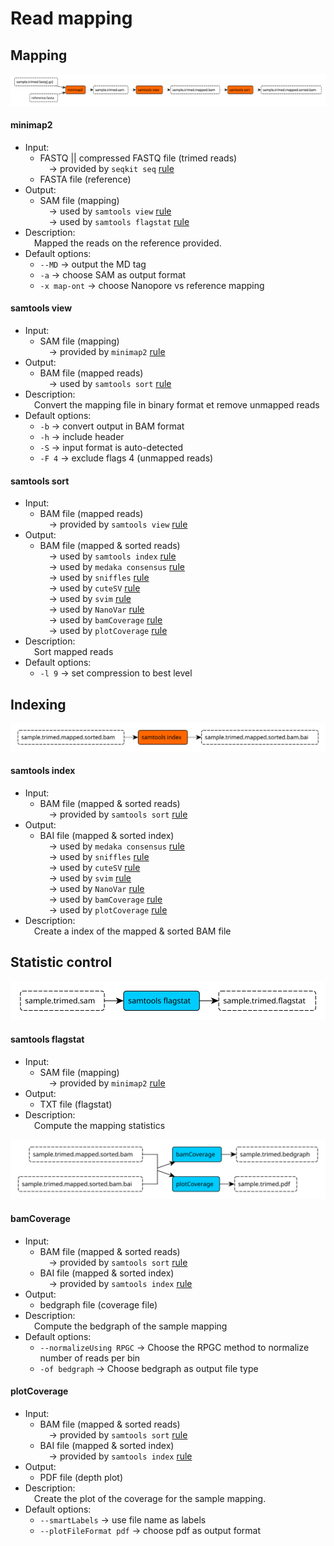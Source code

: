 # Read mapping

<!-- resulmé -->

## **Mapping**

![mapping_rules](img/mapping.svg "Mapping rules")

#### **minimap2**

- Input:
	- FASTQ || compressed FASTQ file (trimed reads)  
&emsp;&rarr; provided by `seqkit seq` [rule](preprocessing.md#seqkit-seq)
	- FASTA file (reference)
- Output:
	- SAM file (mapping)  
&emsp;&rarr; used by `samtools view` [rule](#samtools-view)  
&emsp;&rarr; used by `samtools flagstat` [rule](#samtools-flagstat)
- Description:  
&emsp;Mapped the reads on the reference provided.
- Default options:
	- `--MD` &rarr; output the MD tag
	- `-a` &rarr; choose SAM as output format
	- `-x map-ont` &rarr; choose Nanopore vs reference mapping

#### **samtools view**

- Input:
	- SAM file (mapping)  
&emsp;&rarr; provided by `minimap2` [rule](#minimap2)
- Output:
	- BAM file (mapped reads)  
&emsp;&rarr; used by `samtools sort` [rule](#samtools-sort)
- Description:  
&emsp;Convert the mapping file in binary format et remove unmapped reads
- Default options:
	- `-b` &rarr; convert output in BAM format
	- `-h` &rarr; include header
	- `-S` &rarr; input format is auto-detected
	- `-F 4` &rarr; exclude flags 4 (unmapped reads)

#### **samtools sort**

- Input:
	- BAM file (mapped reads)  
&emsp;&rarr; provided by `samtools view` [rule](#samtools-view)
- Output:
	- BAM file (mapped & sorted reads)  
&emsp;&rarr; used by `samtools index` [rule](#samtools-index)  
&emsp;&rarr; used by `medaka consensus` [rule](calling.md#medaka-consensus)  
&emsp;&rarr; used by `sniffles` [rule](calling.md#sniffles)  
&emsp;&rarr; used by `cuteSV` [rule](calling.md#cutesv)  
&emsp;&rarr; used by `svim` [rule](calling.md#svim)  
&emsp;&rarr; used by `NanoVar` [rule](calling.md#nanovar)  
&emsp;&rarr; used by `bamCoverage` [rule](#bamcoverage)  
&emsp;&rarr; used by `plotCoverage` [rule](#plotcoverage)  
- Description:  
&emsp;Sort mapped reads
- Default options:
	- `-l 9` &rarr; set compression to best level

## Indexing

![indexing_rules](img/indexing.svg "Indexing rules")

#### **samtools index**

- Input:
	- BAM file (mapped & sorted reads)  
&emsp;&rarr; provided by `samtools sort` [rule](#samtools-sort)
- Output:
	- BAI file (mapped & sorted index)  
&emsp;&rarr; used by `medaka consensus` [rule](calling.md#medaka-consensus)  
&emsp;&rarr; used by `sniffles` [rule](calling.md#sniffles)  
&emsp;&rarr; used by `cuteSV` [rule](calling.md#cutesv)  
&emsp;&rarr; used by `svim` [rule](calling.md#svim)  
&emsp;&rarr; used by `NanoVar` [rule](calling.md#nanovar)  
&emsp;&rarr; used by `bamCoverage` [rule](#bamcoverage)  
&emsp;&rarr; used by `plotCoverage` [rule](#plotcoverage)  
- Description:  
&emsp;Create a index of the mapped & sorted BAM file

## Statistic control

![flagstat_rules](img/flagstat.svg "Flagstat rules")

#### **samtools flagstat**

- Input:
	- SAM file (mapping)  
&emsp;&rarr; provided by `minimap2` [rule](#minimap2)
- Output:
	- TXT file (flagstat)
- Description:  
&emsp;Compute the mapping statistics

![coverage_rules](img/coverage.svg "Depth & Coverage rules")

#### **bamCoverage**

- Input:
	- BAM file (mapped & sorted reads)  
&emsp;&rarr; provided by `samtools sort` [rule](#samtools-sort)
	- BAI file (mapped & sorted index)  
&emsp;&rarr; provided by `samtools index` [rule](#samtools-index)
- Output:
	- bedgraph file (coverage file)  
- Description:  
&emsp;Compute the bedgraph of the sample mapping
- Default options:
	- `--normalizeUsing RPGC` &rarr; Choose the RPGC method to normalize number of reads per bin
	- `-of bedgraph` &rarr; Choose bedgraph as output file type

#### **plotCoverage**

- Input:
	- BAM file (mapped & sorted reads)  
&emsp;&rarr; provided by `samtools sort` [rule](#samtools-sort)
	- BAI file (mapped & sorted index)  
&emsp;&rarr; provided by `samtools index` [rule](#samtools-index)
- Output:
	- PDF file (depth plot)  
- Description:  
&emsp;Create the plot of the coverage for the sample mapping.
- Default options:
	- `--smartLabels` &rarr; use file name as labels
	- `--plotFileFormat pdf` &rarr; choose pdf as output format
